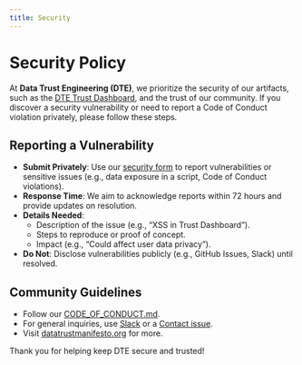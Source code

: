 ```yaml
---
title: Security
---
```


# Security Policy

At **Data Trust Engineering (DTE)**, we prioritize the security of our artifacts, such as the [DTE Trust Dashboard](/tools/data-trust-dashboard/DTE_Trust_Dashboard), and the trust of our community. If you discover a security vulnerability or need to report a Code of Conduct violation privately, please follow these steps.

## Reporting a Vulnerability
- **Submit Privately**: Use our [security form](https://forms.gle/3fvhL9cqNiqe8VbV6) to report vulnerabilities or sensitive issues (e.g., data exposure in a script, Code of Conduct violations).
- **Response Time**: We aim to acknowledge reports within 72 hours and provide updates on resolution.
- **Details Needed**:
  - Description of the issue (e.g., “XSS in Trust Dashboard”).
  - Steps to reproduce or proof of concept.
  - Impact (e.g., “Could affect user data privacy”).
- **Do Not**: Disclose vulnerabilities publicly (e.g., GitHub Issues, Slack) until resolved.

## Community Guidelines
- Follow our [CODE_OF_CONDUCT.md](/CODE_OF_CONDUCT.md).
- For general inquiries, use [Slack](https://join.slack.com/t/datatrustengineering/shared_invite/zt-3br05le6v-pxGSBeJGLpVgOsNM9ejGuw) or a [Contact issue](https://github.com/datatrustengineering/DataTrustEngineering/issues/new?template=contact.yml).
- Visit [datatrustmanifesto.org](https://datatrustmanifesto.org) for more.

Thank you for helping keep DTE secure and trusted!